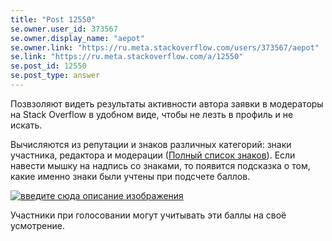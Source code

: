 ```yaml
---
title: "Post 12550"
se.owner.user_id: 373567
se.owner.display_name: "aepot"
se.owner.link: "https://ru.meta.stackoverflow.com/users/373567/aepot"
se.link: "https://ru.meta.stackoverflow.com/a/12550"
se.post_id: 12550
se.post_type: answer
---
```

<p>Позвзоляют видеть результаты активности автора заявки в модераторы на Stack Overflow в удобном виде, чтобы не лезть в профиль и не искать.</p>
<p>Вычисляются из репутации и знаков различных категорий: знаки участника, редактора и модерации (<a href="https://ru.stackoverflow.com/help/badges">Полный список знаков</a>). Если навести мышку на надпись со знаками, то появится подсказка о том, какие именно знаки были учтены при подсчете баллов.</p>
<p><a href="https://i.stack.imgur.com/1l1RC.png" rel="nofollow noreferrer"><img src="https://i.stack.imgur.com/1l1RC.png" alt="введите сюда описание изображения" /></a></p>
<p>Участники при голосовании могут учитывать эти баллы на своё усмотрение.</p>
